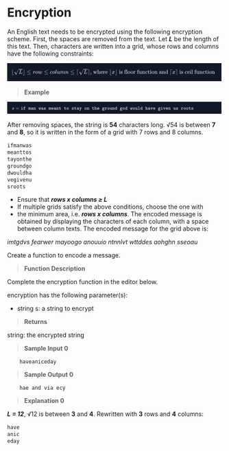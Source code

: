 # Encryption

An English text needs to be encrypted using the following encryption scheme.
First, the spaces are removed from the text. Let ***L*** be the length of this text.
Then, characters are written into a grid, whose rows and columns have the following constraints:

[<img src="imageTwo.png" width="500px"/>](imageTwo.png)

>**Example**

[<img src="imageThree.png" width="500px"/>](imageThree.png)

After removing spaces, the string is **54** characters long. 
&radic;54 is between **7** and **8**, 
so it is written in the form of a grid with 7 rows and 8 columns.
```
ifmanwas  
meanttos          
tayonthe  
groundgo  
dwouldha  
vegivenu  
sroots
```

- Ensure that ***rows x columns &ge; L***
- If multiple grids satisfy the above conditions, choose the one with 
- the minimum area, i.e. ***rows x columns***.
The encoded message is obtained by displaying the characters of each column, with a space between column texts. The encoded message for the grid above is:

*imtgdvs fearwer mayoogo anouuio ntnnlvt wttddes aohghn sseoau*

Create a function to encode a message.

>**Function Description**

Complete the encryption function in the editor below.

encryption has the following parameter(s):

- string s: a string to encrypt

> **Returns**

string: the encrypted string



> **Sample Input 0**
```
    haveaniceday
```

> **Sample Output 0**
```
    hae and via ecy
```

> **Explanation 0**

***L = 12***, &radic;12 is between **3** and **4**.
Rewritten with **3** rows and **4** columns:
```
have
anic
eday
```

